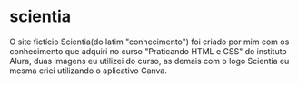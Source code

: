 # scientia
O site fictício Scientia(do latim "conhecimento") foi criado por mim com os conhecimento que adquiri no curso "Praticando HTML e CSS" do instituto Alura, duas imagens eu utilizei do curso, as demais com o logo Scientia eu mesma criei utilizando o aplicativo Canva.
